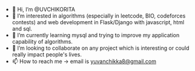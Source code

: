 - 👋 Hi, I’m @UVCHIKORITA
- 👀 I’m interested in algorithms (especially in leetcode, BIO, codeforces contests) and web development in Flask/Django with javascript, html and sql.
- 🌱 I’m currently learning mysql and trying to improve my application capability of algorithms.
- 💞️ I’m looking to collaborate on any project which is interesting or could really impact people's lives.
- 📫 How to reach me -> email is yuvanchikka8@gmail.com

